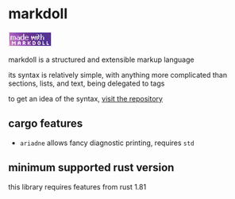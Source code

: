 # markdoll

[![MADE WITH MARKDOLL](https://raw.githubusercontent.com/0x57e11a/markdoll/main/button.png)](https://github.com/0x57e11a/markdoll)

markdoll is a structured and extensible markup language

its syntax is relatively simple, with anything more complicated than sections, lists, and text, being delegated to tags

to get an idea of the syntax, [visit the repository](https://github.com/0x57e11a/markdoll/blob/main/spec.doll)

## cargo features

- `ariadne`
  allows fancy diagnostic printing, requires `std`

## minimum supported rust version

this library requires features from rust 1.81
